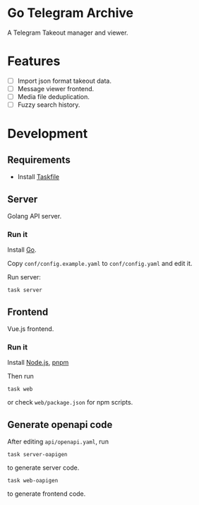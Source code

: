 # Go Telegram Archive

A Telegram Takeout manager and viewer.

# Features

- [ ] Import json format takeout data.
- [ ] Message viewer frontend.
- [ ] Media file deduplication.
- [ ] Fuzzy search history.

# Development

## Requirements

- Install [Taskfile](https://taskfile.dev/installation/)

## Server

Golang API server.

### Run it

Install [Go](https://go.dev/dl/).

Copy `conf/config.example.yaml` to `conf/config.yaml` and edit it.

Run server:

```shell
task server
```

## Frontend

Vue.js frontend.

### Run it

Install [Node.js](https://nodejs.org/en/download/), [pnpm](https://pnpm.io/installation)

Then run

```shell
task web
```

or check `web/package.json` for npm scripts.

## Generate openapi code

After editing `api/openapi.yaml`, run

```shell
task server-oapigen
```

to generate server code.

```shell
task web-oapigen
```

to generate frontend code.
